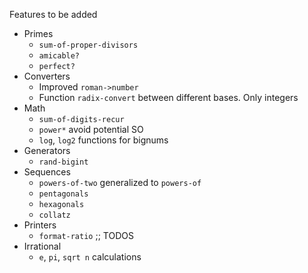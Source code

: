Features to be added

* Primes
  - `sum-of-proper-divisors`
  - `amicable?`
  - `perfect?`
* Converters
  - Improved `roman->number`
  - Function `radix-convert` between different bases. Only integers
* Math
  - `sum-of-digits-recur`
  - `power*` avoid potential SO
  - `log`, `log2` functions for bignums
* Generators
  - `rand-bigint`
* Sequences
  - `powers-of-two` generalized to `powers-of`
  - `pentagonals`
  - `hexagonals`
  - `collatz`
* Printers
  - `format-ratio` ;; TODOS
* Irrational
  - `e`, `pi`, `sqrt n` calculations
